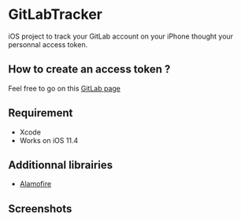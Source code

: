 # GitLabTracker
iOS project to track your GitLab account on your iPhone thought your personnal access token.
## How to create an access token ?
Feel free to go on this [GitLab page](https://docs.gitlab.com/ee/user/profile/personal_access_tokens.html)
## Requirement 
- Xcode
- Works on iOS 11.4
## Additionnal librairies
- [Alamofire](https://github.com/Alamofire/Alamofire)
## Screenshots
